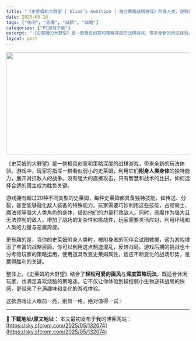```yaml
---
title: "《史莱姆的大野望 | Slime’s Ambition | 独立策略战棋游戏》附身人类，逆转战局的奇妙冒险(繁简中文)"
date: 2025-05-16
tags: ["休闲", "恶魔", "战棋", "战略"]
categories: ["PC游戏下载"]
excerpt: "《史莱姆的大野望》是一款极具创意和策略深度的战棋游戏，带来全新的玩法体验。游戏中，玩家将指挥一群看似弱小的史莱姆，利用它们附身人类身体的独特能力，展开对抗敌人的战争。没有强大的直接攻击，只有智慧和战术的比拼，如何选择合适的宿主成为胜负关键。 游戏拥有超过20种不同类型的史莱姆，每种史莱姆都具备独特技&hellip;"
layout: post
---
```


<img class="aligncenter size-full wp-image-132075" src="https://sky.sfcrom.com/wp-content/uploads/2025/05/2025051605031651.webp" alt="" width="600" height="280" />
<p class="" data-start="0" data-end="124">《史莱姆的大野望》是一款极具创意和策略深度的战棋游戏，带来全新的玩法体验。游戏中，玩家将指挥一群看似弱小的史莱姆，利用它们<strong data-start="61" data-end="71">附身人类身体</strong>的独特能力，展开对抗敌人的战争。没有强大的直接攻击，只有智慧和战术的比拼，如何选择合适的宿主成为胜负关键。</p>
<p class="" data-start="126" data-end="281">游戏拥有超过20种不同类型的史莱姆，每种史莱姆都具备独特技能，如传送、分裂，甚至能够融化敌人装备的特殊能力。玩家需要巧妙利用这些技能，占领骑士、魔法师等强大人类角色的身体，借助他们的力量打败敌人。同时，恶魔作为强大且无法控制的敌人，增加了战场的复杂性和挑战性，玩家需要灵活应对，利用环境和人类的力量与恶魔周旋。</p>
<p class="" data-start="283" data-end="399">更有趣的是，当你的史莱姆附身人类时，被附身者的同伴会试图救援，这为游戏增添了丰富的战略层面。你可以利用这点制造混乱，反转战局。游戏后期的挑战也十分考验玩家的策略运用，使用道具改变史莱姆属性，适应不断变化的战场形势，是赢得胜利的关键。</p>
<p class="" data-start="401" data-end="499">整体上，《史莱姆的大野望》结合了<strong data-start="417" data-end="428">轻松可爱的画风</strong>与<strong data-start="429" data-end="439">深度策略玩法</strong>，既适合休闲玩家，也满足喜欢烧脑的策略迷。它不仅让你体验到操控弱小生物逆转战局的快感，更带来了充满趣味和变化的游戏体验。</p>
<p class="" data-start="501" data-end="524">这款游戏让人眼前一亮，别具一格，绝对值得一试！</p>

---
📖 **下载地址/原文地址：** 本文最初发布于我的博客网站：[https://sky.sfcrom.com/2025/05/132074](https://sky.sfcrom.com/2025/05/132074)
